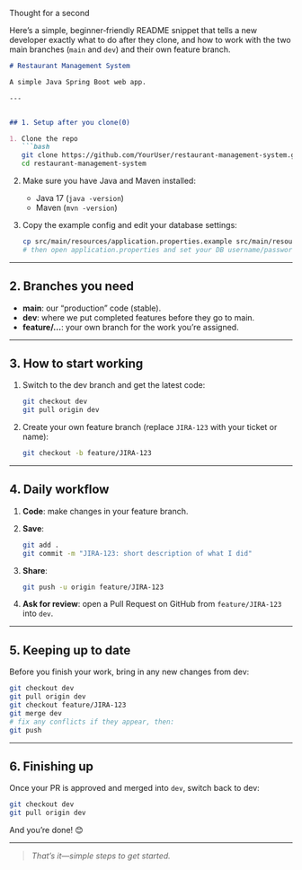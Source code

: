 Thought for a second


Here’s a simple, beginner‑friendly README snippet that tells a new developer exactly what to do after they clone, and how to work with the two main branches (`main` and `dev`) and their own feature branch.

````markdown
# Restaurant Management System

A simple Java Spring Boot web app.  

---


## 1. Setup after you clone(0)

1. Clone the repo  
   ```bash
   git clone https://github.com/YourUser/restaurant-management-system.git
   cd restaurant-management-system
````

2. Make sure you have Java and Maven installed:

   * Java 17 (`java -version`)
   * Maven (`mvn -version`)

3. Copy the example config and edit your database settings:

   ```bash
   cp src/main/resources/application.properties.example src/main/resources/application.properties
   # then open application.properties and set your DB username/password
   ```

---

## 2. Branches you need

* **main**: our “production” code (stable).
* **dev**: where we put completed features before they go to main.
* **feature/…**: your own branch for the work you’re assigned.

---

## 3. How to start working

1. Switch to the dev branch and get the latest code:

   ```bash
   git checkout dev
   git pull origin dev
   ```
2. Create your own feature branch (replace `JIRA-123` with your ticket or name):

   ```bash
   git checkout -b feature/JIRA-123
   ```

---

## 4. Daily workflow

1. **Code**: make changes in your feature branch.
2. **Save**:

   ```bash
   git add .
   git commit -m "JIRA-123: short description of what I did"
   ```
3. **Share**:

   ```bash
   git push -u origin feature/JIRA-123
   ```
4. **Ask for review**: open a Pull Request on GitHub from `feature/JIRA-123` into `dev`.

---

## 5. Keeping up to date

Before you finish your work, bring in any new changes from dev:

```bash
git checkout dev
git pull origin dev
git checkout feature/JIRA-123
git merge dev
# fix any conflicts if they appear, then:
git push
```

---

## 6. Finishing up

Once your PR is approved and merged into `dev`, switch back to dev:

```bash
git checkout dev
git pull origin dev
```

And you’re done! 😊

---

> *That’s it—simple steps to get started.*
